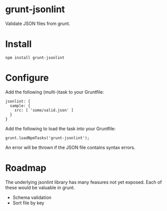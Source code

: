 grunt-jsonlint
==============

Validate JSON files from grunt.

# Install

    npm install grunt-jsonlint

# Configure

Add the following (multi-)task to your Gruntfile:

    jsonlint: {
      sample: {
        src: [ 'some/valid.json' ]
      }
    }

Add the following to load the task into your Gruntfile:

    grunt.loadNpmTasks('grunt-jsonlint');

An error will be thrown if the JSON file contains syntax errors.

# Roadmap

The underlying jsonlint library has many feasures not yet exposed.
Each of these would be valuable in grunt.

* Schema validation
* Sort file by key

